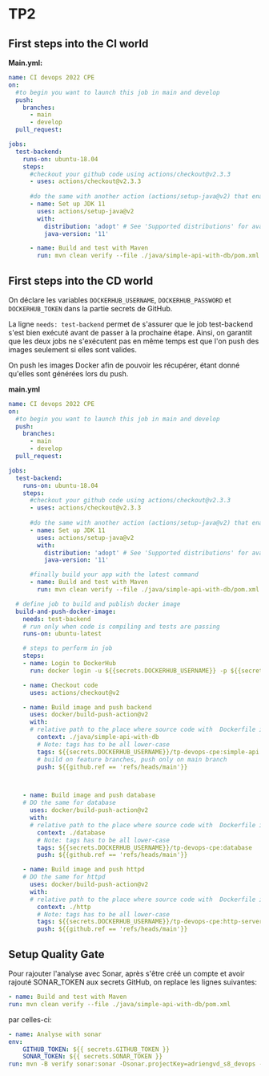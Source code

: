 # TP2

## First steps into the CI world  



**Main.yml:**
```yml
name: CI devops 2022 CPE
on:
  #to begin you want to launch this job in main and develop
  push:
    branches: 
      - main
      - develop
  pull_request:

jobs:
  test-backend:
    runs-on: ubuntu-18.04
    steps:
      #checkout your github code using actions/checkout@v2.3.3
      - uses: actions/checkout@v2.3.3
      
      #do the same with another action (actions/setup-java@v2) that enable to setup jdk 11
      - name: Set up JDK 11
        uses: actions/setup-java@v2
        with:
          distribution: 'adopt' # See 'Supported distributions' for available options
          java-version: '11'

      - name: Build and test with Maven
        run: mvn clean verify --file ./java/simple-api-with-db/pom.xml 
```

## First steps into the CD world  

On déclare les variables `DOCKERHUB_USERNAME`, `DOCKERHUB_PASSWORD` et `DOCKERHUB_TOKEN` dans la partie secrets de GitHub.


La ligne `needs: test-backend` permet de s'assurer que le job test-backend s'est bien exécuté avant de passer à la prochaine étape. Ainsi, on garantit que les deux jobs ne s'exécutent pas en même temps est que l'on push des images seulement si elles sont valides.

On push les images Docker afin de pouvoir les récupérer, étant donné qu'elles sont générées lors du push.

**main.yml**
```yml
name: CI devops 2022 CPE
on:
  #to begin you want to launch this job in main and develop
  push:
    branches: 
      - main
      - develop
  pull_request:

jobs:
  test-backend:
    runs-on: ubuntu-18.04
    steps:
      #checkout your github code using actions/checkout@v2.3.3
      - uses: actions/checkout@v2.3.3
      
      #do the same with another action (actions/setup-java@v2) that enable to setup jdk 11
      - name: Set up JDK 11
        uses: actions/setup-java@v2
        with:
          distribution: 'adopt' # See 'Supported distributions' for available options
          java-version: '11'

      #finally build your app with the latest command
      - name: Build and test with Maven
        run: mvn clean verify --file ./java/simple-api-with-db/pom.xml 

  # define job to build and publish docker image
  build-and-push-docker-image:
    needs: test-backend
    # run only when code is compiling and tests are passing
    runs-on: ubuntu-latest

    # steps to perform in job
    steps:
    - name: Login to DockerHub
      run: docker login -u ${{secrets.DOCKERHUB_USERNAME}} -p ${{secrets.DOCKERHUB_TOKEN}}

    - name: Checkout code
      uses: actions/checkout@v2

    - name: Build image and push backend
      uses: docker/build-push-action@v2
      with: 
      # relative path to the place where source code with  Dockerfile is located
        context: ./java/simple-api-with-db
        # Note: tags has to be all lower-case
        tags: ${{secrets.DOCKERHUB_USERNAME}}/tp-devops-cpe:simple-api
        # build on feature branches, push only on main branch
        push: ${{github.ref == 'refs/heads/main'}}



    - name: Build image and push database
    # DO the same for database
      uses: docker/build-push-action@v2
      with: 
      # relative path to the place where source code with  Dockerfile is located
        context: ./database
        # Note: tags has to be all lower-case
        tags: ${{secrets.DOCKERHUB_USERNAME}}/tp-devops-cpe:database
        push: ${{github.ref == 'refs/heads/main'}}

    - name: Build image and push httpd
    # DO the same for httpd
      uses: docker/build-push-action@v2
      with: 
      # relative path to the place where source code with  Dockerfile is located
        context: ./http
        # Note: tags has to be all lower-case
        tags: ${{secrets.DOCKERHUB_USERNAME}}/tp-devops-cpe:http-server
        push: ${{github.ref == 'refs/heads/main'}}
```

## Setup Quality Gate

Pour rajouter l'analyse avec Sonar, après s'être créé un compte et avoir rajouté SONAR_TOKEN aux secrets GitHub, on replace les lignes suivantes:

```yml
- name: Build and test with Maven
run: mvn clean verify --file ./java/simple-api-with-db/pom.xml 
```
par celles-ci:
```yml
- name: Analyse with sonar
env: 
    GITHUB_TOKEN: ${{ secrets.GITHUB_TOKEN }}
    SONAR_TOKEN: ${{ secrets.SONAR_TOKEN }}
run: mvn -B verify sonar:sonar -Dsonar.projectKey=adriengvd_s8_devops -Dsonar.organization=adriengvd -Dsonar.host.url=https://sonarcloud.io --file ./java/simple-api-with-db/pom.xml
```